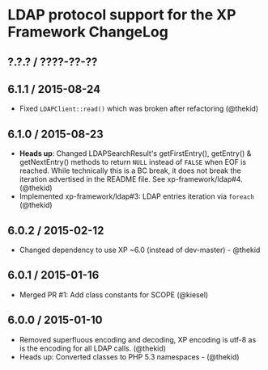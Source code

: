 LDAP protocol support for the XP Framework ChangeLog
========================================================================

## ?.?.? / ????-??-??

## 6.1.1 / 2015-08-24

* Fixed `LDAPClient::read()` which was broken after refactoring
  (@thekid)

## 6.1.0 / 2015-08-23

* **Heads up**: Changed LDAPSearchResult's getFirstEntry(), getEntry() &
  getNextEntry() methods to return `NULL` instead of `FALSE` when EOF is
  reached. While technically this is a BC break, it does not break the
  iteration advertised in the README file. See xp-framework/ldap#4.
  (@thekid)
* Implemented xp-framework/ldap#3: LDAP entries iteration via `foreach`
  (@thekid)

## 6.0.2 / 2015-02-12

* Changed dependency to use XP ~6.0 (instead of dev-master) - @thekid

## 6.0.1 / 2015-01-16

* Merged PR #1: Add class constants for SCOPE (@kiesel)

## 6.0.0 / 2015-01-10

* Removed superfluous encoding and decoding, XP encoding is utf-8 as is
  the encoding for all LDAP calls.
  (@thekid)
* Heads up: Converted classes to PHP 5.3 namespaces - (@thekid)
